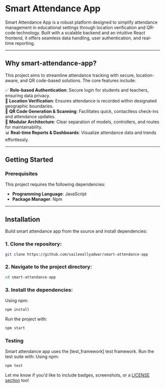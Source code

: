 # Smart Attendance App

Smart Attendance App is a robust platform designed to simplify attendance management in educational settings through location verification and QR-code technology. Built with a scalable backend and an intuitive React frontend, it offers seamless data handling, user authentication, and real-time reporting.

---

## Why smart-attendance-app?

This project aims to streamline attendance tracking with secure, location-aware, and QR code-based solutions. The core features include:

✅ **Role-based Authentication**: Secure login for students and teachers, ensuring data privacy.  
📍 **Location Verification**: Ensures attendance is recorded within designated geographic boundaries.  
📸 **QR Code Generation & Scanning**: Facilitates quick, contactless check-ins and attendance updates.  
🧱 **Modular Architecture**: Clear separation of models, controllers, and routes for maintainability.  
📊 **Real-time Reports & Dashboards**: Visualize attendance data and trends effortlessly.

---

## Getting Started

### Prerequisites

This project requires the following dependencies:

- **Programming Language**: JavaScript  
- **Package Manager**: Npm

---

## Installation

Build smart attendance app from the source and install dependencies:

### 1. Clone the repository:
```bash
git clone https://github.com/saileeallyadwar/smart-attendance-app
```
### **2. Navigate to the project directory:**
```bash
cd smart-attendance-app
```
### **3. Install the dependencies:**
Using npm:
```bash
npm install
```
Run the project with:
```bash
npm start
```
### Testing
Smart attendance app uses the [test_framework] test framework. Run the test suite with:
Using npm:
```bash
npm test
```
Let me know if you'd like to include badges, screenshots, or a [LICENSE section](f) too!
